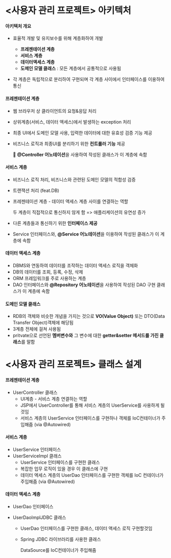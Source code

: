 # <사용자 관리 프로젝트> 아키텍처

#### 아키텍처 개요

* 효율적 개발 및 유지보수를 위해 계층화하여 개발
  * **프레젠테이션 계층**
  * **서비스 계층**
  * **데이터액세스 계층**
  * **도메인 모델 클래스** : 모든 계층에서 공통적으로 사용됨

* 각 계층은 독립적으로 분리하여 구현되며 각 계층 사이에서 인터페이스를 이용하여 통신



#### 프레젠테이션 계층

* 웹 브라우저 상 클라이언트의 요청&응답 처리

* 상위계층(서비스, 데이터 액세스)에서 발생하는 exception 처리

* 최종 UI에서 도메인 모델 사용, 입력한 데이터에 대한 유효성 검증 기능 제공

* 비즈니스 로직과 최종UI를 분리하기 위한 **컨트롤러 기능** 제공

  🚨 **@Controller 어노테이션**을 사용하여 작성된 클래스가 이 계층에 속함



#### 서비스 계층

* 비즈니스 로직 처리, 비즈니스와 관련된 도메인 모델의 적합성 검증

* 트랜잭션 처리 (feat.DB)

* 프레젠테이션 계층 - 데이터 액세스 계층 사이를 연결하는 역할

  두 계층이 직접적으로 통신하지 않게 함 => 애플리케이션의 유연성 증가

* 다른 계층들과 통신하기 위한 **인터페이스 제공**
* Service 인터페이스와, **@Service 어노테이션**을 이용하여 작성된 클래스가 이 계층에 속함



#### 데이터 액세스 계층

* DBMS와 연동하여 데이터를 조작하는 데이터 액세스 로직을 객체화
* DB의 데이터를 조회, 등록, 수정, 삭제
* ORM 프레임워크를 주로 사용하는 계층
* DAO 인터페이스와 **@Repository 어노테이션**을 사용하여 작성된 DAO 구현 클래스가 이 계층에 속함



#### 도메인 모델 클래스

* RDB의 객체와 비슷한 개념을 가지는 것으로 **VO(Value Object)** 또는 DTO(Data Transfer Object)객체에 해당됨
* 3계층 전체에 걸쳐 사용됨
* pritvate으로 선언된 **멤버변수와** 그 변수에 대한 **getter&setter 메서드를 가진 클래스**를 말함



# <사용자 관리 프로젝트> 클래스 설계

#### 프레젠테이션 계층

* UserController 클래스
  * UI계층 - 서비스 계층 연결하는 역할
  * JSP에서 UserController를 통해 서비스 계층의 UserService를 사용하게 될 것임
  * 서비스 계층의 UserService 인터페이스를 구현하나 객체를 IoC컨테이너가 주입해줌 (via @Autowired)



#### 서비스 계층

* UserService 인터페이스
* UserServiceImpl 클래스
  * UserService 인터페이스를 구현한 클래스
  * 복잡한 업무 로직이 있을 경우 이 클래스에 구현
  * 데이터 엑세스 계층의 UserDao 인터페이스를 구현한 객체를 IoC 컨테이너가 주입해줌 (via @Autowired)

#### 데이터 엑세스 계층

* UserDao 인터페이스

* UserDaoImplJDBC 클래스

  * UserDao 인터페이스를 구현한 클래스, 데이터 액세스 로직 구현할것임

  * Spring JDBC 라이브러리를 사용한 클래스

    DataSource를 IoC컨테이너가 주입해줌

  
